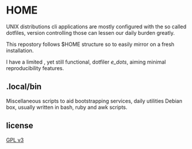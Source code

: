 # HOME
  UNIX distributions cli applications are mostly configured with the so
  called dotfiles, version controlling those can lessen our daily burden
  greatly.
  
  This repostory follows $HOME structure so to easily mirror on a fresh
  installation.
  
  I have a limited , yet still functional, dotfiler *e_dots*, aiming minimal
  reproducibility features.

## .local/bin 
  Miscellaneous scripts to aid bootstrapping services, daily utilities Debian
  box, usually written in bash, ruby and awk scripts.

## license
  [GPL v3](https://www.gnu.org/licenses/gpl-3.0.en.html)

